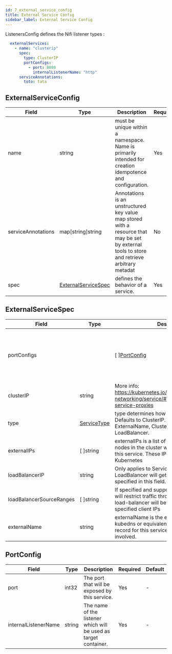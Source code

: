 ```yaml
---
id: 7_external_service_config
title: External Service Config
sidebar_label: External Service Config
---
```


ListenersConfig defines the Nifi listener types :

```yaml
  externalServices:
    - name: "clusterip"
      spec:
        type: ClusterIP
        portConfigs:
          - port: 8080
            internalListenerName: "http"
      serviceAnnotations:
        toto: tata
```

## ExternalServiceConfig

|Field|Type|Description|Required|Default|
|-----|----|-----------|--------|--------|
|name|string| must be unique within a namespace. Name is primarily intended for creation idempotence and configuration.| Yes | - |
|serviceAnnotations|map\[string\]string| Annotations is an unstructured key value map stored with a resource that may be set by external tools to store and retrieve arbitrary metadat| No | - |
|spec|[ExternalServiceSpec](#externalservicespec)| defines the behavior of a service.| Yes |  |

## ExternalServiceSpec

Field|Type|Description|Required|Default|
|-----|----|-----------|--------|--------|
|portConfigs||\[  \][PortConfig](#portconfig)| Contains the list port for the service and the associated listener| Yes | - |
|clusterIP|string| More info: https://kubernetes.io/docs/concepts/services-networking/service/#virtual-ips-and-service-proxies | No | - |
|type|[ServiceType](https://godoc.org/k8s.io/api/core/v1#ServiceType)| type determines how the Service is exposed. Defaults to ClusterIP. Valid options are ExternalName, ClusterIP, NodePort, and LoadBalancer. | No | - |
|externalIPs|\[  \]string| externalIPs is a list of IP addresses for which nodes in the cluster will also accept traffic for this service.  These IPs are not managed by Kubernetes | No | - |
|loadBalancerIP|string| Only applies to Service Type: LoadBalancer. LoadBalancer will get created with the IP specified in this field. | No | - |
|loadBalancerSourceRanges|\[  \]string| If specified and supported by the platform, this will restrict traffic through the cloud-provider load-balancer will be restricted to the specified client IPs | No | - |
|externalName|string| externalName is the external reference that kubedns or equivalent will return as a CNAME record for this service. No proxying will be involved. | No | - |

## PortConfig

Field|Type|Description|Required|Default|
|-----|----|-----------|--------|--------|
|port|int32| The port that will be exposed by this service. | Yes | - |
|internalListenerName| string| The name of the listener which will be used as target container. | Yes | - |

